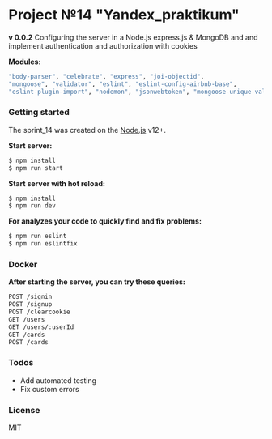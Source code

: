 # Project №14 "Yandex_praktikum"
**v 0.0.2**
Configuring the server in a Node.js express.js & MongoDB and and implement authentication and authorization with cookies

**Modules:**
```sh
"body-parser", "celebrate", "express", "joi-objectid", 
"mongoose", "validator", "eslint", "eslint-config-airbnb-base", 
"eslint-plugin-import", "nodemon", "jsonwebtoken", "mongoose-unique-validator", "cookie-parser"
```
### Getting started

The sprint_14 was created on the [Node.js](https://nodejs.org/) v12+.

**Start server:**
```sh
$ npm install
$ npm run start
```
**Start server with hot reload:**
```sh
$ npm install
$ npm run dev
```

**For analyzes your code to quickly find and fix problems:**
```sh
$ npm run eslint
$ npm run eslintfix
```
### Docker

**After starting the server, you can try these queries:**

```sh
POST /signin
POST /signup
POST /clearcookie
GET /users
GET /users/:userId
GET /cards
POST /cards
```
### Todos

 - Add automated testing
 - Fix custom errors
 
### License

MIT
